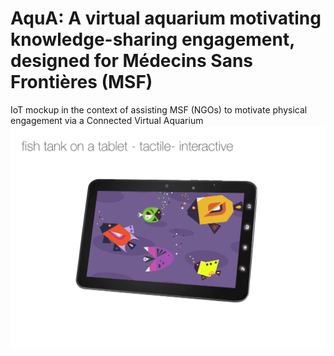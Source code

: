 # AquA: A virtual aquarium motivating knowledge-sharing engagement, designed for Médecins Sans Frontières (MSF)
IoT mockup in the context of assisting MSF (NGOs) to motivate physical engagement via a Connected Virtual Aquarium
![master_img](./master_img.png)
